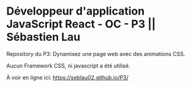 # Développeur d'application JavaScript React - OC - P3 || Sébastien Lau

Repository du P3: Dynamisez une page web avec des animations CSS.

Aucun Framework CSS, ni javascript a été utilisé.

À voir en ligne ici: https://seblau02.github.io/P3/
